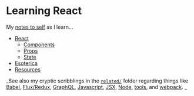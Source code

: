 # Learning React

My [notes to self](/docs/React.md) as I learn…
- [React](/docs/React.md)
  - [Components](/docs/Components.md)
  - [Props](/docs/Props.md)
  - [State](/docs/State.md)
- [Esoterica](/docs/Esoterica.md)
- [Resources](/docs/Recources.md)

_See also my cryptic scribblings in the [`related/`](/related/) folder regarding things like [Babel](/related/Babel.md), [Flux/Redux](/related/Redux-Flux.md), [GraphQL](/related/GraphQL.md), [Javascript](/related/Javascript.md), [JSX](/related/JSX.md), [Node](/related/Node.md), [tools](/related/Tools.md), and  [webpack](/related/webpack.md).
_
